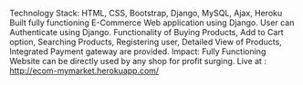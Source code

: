 Technology Stack: HTML, CSS, Bootstrap, Django, MySQL, Ajax, Heroku
Built fully functioning E-Commerce Web application using Django. User can Authenticate using Django.
Functionality of Buying Products, Add to Cart option, Searching Products, Registering user, Detailed View of
Products, Integrated Payment gateway are provided.
Impact: Fully Functioning Website can be directly used by any shop for profit surging.
Live at : http://ecom-mymarket.herokuapp.com/
